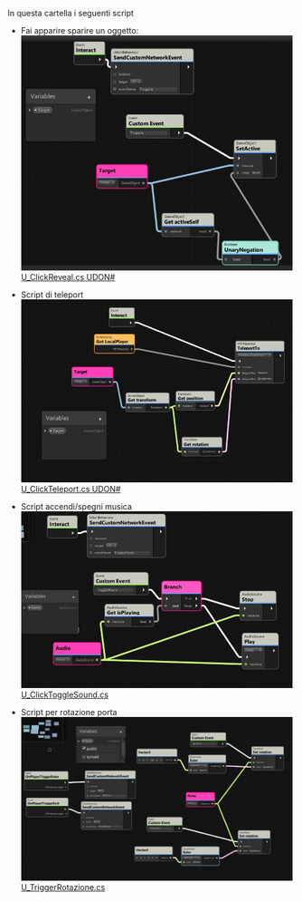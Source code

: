 In questa cartella i seguenti script

* Fai apparire sparire un oggetto:
![](GraphReveal.jpg)
[U_ClickReveal.cs UDON#](U_ClickReveal.cs)

* Script di teleport
  ![](GraphTeleport.jpg)
  [U_ClickTeleport.cs UDON#](U_ClickTeleport.csReveal.cs)

* Script accendi/spegni musica
![](GraphPlayMusic.jpg)
[U_ClickToggleSound.cs](U_ClickToggleSound.cs)

* Script per rotazione porta
![](GraphRotazione.jpg)
[U_TriggerRotazione.cs](U_TriggerRotazione.cs)